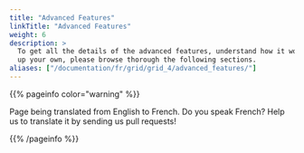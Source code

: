 ```yaml
---
title: "Advanced Features"
linkTitle: "Advanced Features"
weight: 6
description: >
  To get all the details of the advanced features, understand how it works, and how to set
  up your own, please browse thorough the following sections.
aliases: ["/documentation/fr/grid/grid_4/advanced_features/"]
---
```


{{% pageinfo color="warning" %}}
<p class="lead">
   <i class="fas fa-language display-4"></i> 
   Page being translated from 
   English to French. Do you speak French? Help us to translate
   it by sending us pull requests!
</p>
{{% /pageinfo %}}
